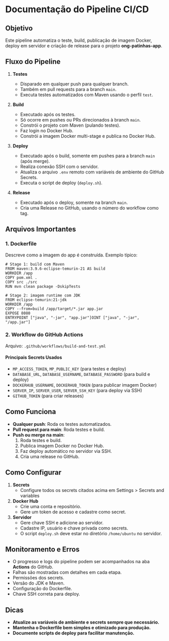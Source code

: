 # Documentação do Pipeline CI/CD

## Objetivo
Este pipeline automatiza o teste, build, publicação de imagem Docker, deploy em servidor e criação de release para o projeto **ong-patinhas-app**.

## Fluxo do Pipeline

1. **Testes**
   - Disparado em qualquer push para qualquer branch.
   - Também em pull requests para a branch `main`.
   - Executa testes automatizados com Maven usando o perfil `test`.

2. **Build**
   - Executado após os testes.
   - Só ocorre em pushes ou PRs direcionados à branch `main`.
   - Constrói o projeto com Maven (pulando testes).
   - Faz login no Docker Hub.
   - Constrói a imagem Docker multi-stage e publica no Docker Hub.

3. **Deploy**
   - Executado após o build, somente em pushes para a branch `main` (após merge).
   - Realiza conexão SSH com o servidor.
   - Atualiza o arquivo `.env` remoto com variáveis de ambiente do GitHub Secrets.
   - Executa o script de deploy (`deploy.sh`).

4. **Release**
   - Executado após o deploy, somente na branch `main`.
   - Cria uma Release no GitHub, usando o número do workflow como tag.

## Arquivos Importantes

### 1. **Dockerfile**
Descreve como a imagem do app é construída. Exemplo típico:

```
# Stage 1: build com Maven
FROM maven:3.9.6-eclipse-temurin-21 AS build
WORKDIR /app
COPY pom.xml .
COPY src ./src
RUN mvn clean package -DskipTests

# Stage 2: imagem runtime com JDK
FROM eclipse-temurin:21-jdk
WORKDIR /app
COPY --from=build /app/target/*.jar app.jar
EXPOSE 8080
ENTRYPOINT ["java", "-jar", "app.jar"]OINT ["java", "-jar", "/app.jar"]
```

### 2. **Workflow do GitHub Actions**
Arquivo: `.github/workflows/build-and-test.yml`

#### Principais Secrets Usados
- `MP_ACCESS_TOKEN`, `MP_PUBLIC_KEY` (para testes e deploy)
- `DATABASE_URL`, `DATABASE_USERNAME`, `DATABASE_PASSWORD` (para build e deploy)
- `DOCKERHUB_USERNAME`, `DOCKERHUB_TOKEN` (para publicar imagem Docker)
- `SERVER_IP`, `SERVER_USER`, `SERVER_SSH_KEY` (para deploy via SSH)
- `GITHUB_TOKEN` (para criar releases)

## Como Funciona

- **Qualquer push**: Roda os testes automatizados.
- **Pull request para main**: Roda testes e build.
- **Push ou merge na main**:
  1. Roda testes e build.
  2. Publica imagem Docker no Docker Hub.
  3. Faz deploy automático no servidor via SSH.
  4. Cria uma release no GitHub.

## Como Configurar

1. **Secrets**
   - Configure todos os secrets citados acima em Settings > Secrets and variables
2. **Docker Hub**
   - Crie uma conta e repositório.
   - Gere um token de acesso e cadastre como secret.
3. **Servidor**
   - Gere chave SSH e adicione ao servidor.
   - Cadastre IP, usuário e chave privada como secrets.
   - O script `deploy.sh` deve estar no diretório `/home/ubuntu` no servidor.

## Monitoramento e Erros

- O progresso e logs do pipeline podem ser acompanhados na aba **Actions** do GitHub.
- Falhas são mostradas com detalhes em cada etapa.
- Permissões dos secrets.
- Versão do JDK e Maven.
- Configuração do Dockerfile.
- Chave SSH correta para deploy.

## Dicas

- **Atualize as variáveis de ambiente e secrets sempre que necessário.**
- **Mantenha o Dockerfile bem simples e otimizado para produção.**
- **Documente scripts de deploy para facilitar manutenção.**
